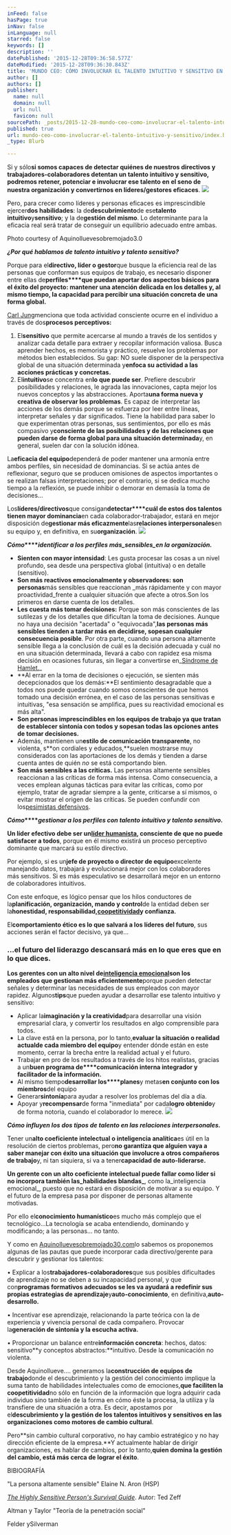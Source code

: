 ```yaml
---
inFeed: false
hasPage: true
inNav: false
inLanguage: null
starred: false
keywords: []
description: ''
datePublished: '2015-12-28T09:36:58.577Z'
dateModified: '2015-12-28T09:36:30.843Z'
title: 'MUNDO CEO: CÓMO INVOLUCRAR EL TALENTO INTUITIVO Y SENSITIVO EN LOS EQUIPOS DE TRABAJO'
author: []
authors: []
publisher:
  name: null
  domain: null
  url: null
  favicon: null
sourcePath: _posts/2015-12-28-mundo-ceo-como-involucrar-el-talento-intuitivo-y-sensitivo.md
published: true
url: mundo-ceo-como-involucrar-el-talento-intuitivo-y-sensitivo/index.html
_type: Blurb

---
```

Si y sólo**si somos capaces de detectar quiénes de nuestros directivos y trabajadores-colaboradores detentan un talento intuitivo y sensitivo, podremos retener, potenciar e involucrar ese talento en el seno de nuestra organización y convertirnos en líderes/gestores eficaces**.
![](https://the-grid-user-content.s3-us-west-2.amazonaws.com/d03bb37f-ea20-4a28-b4b5-bb5071ef0b69.jpg)

Pero, para crecer como líderes y personas eficaces es imprescindible ejercer**dos habilidades**: la de**descubrimiento**de ese**talento intuitivo**y**sensitivo**; y la de**gestión del mismo**. Lo determinante para la eficacia real será tratar de conseguir un equilibrio adecuado entre ambas.

Photo courtesy of Aquinolluevesobremojado3.0

**_¿Por qué hablamos de talento intuitivo y  talento sensitivo?_**

Porque para el**directivo, líder o gestor**que busque la eficiencia real de las personas que conforman sus equipos de trabajo, es necesario disponer entre ellas de**perfiles****que puedan aportar dos aspectos básicos  para el éxito del proyecto: mantener una atención delicada en los detalles y, al mismo tiempo, la capacidad para percibir una situación concreta de una forma global.**

[Carl Jung][0]menciona que toda actividad consciente ocurre en el individuo a través de dos**procesos perceptivos:**

1. El**sensitivo** que permite acercarse al mundo a través de los sentidos y analizar cada detalle para extraer y recopilar información valiosa. Busca aprender hechos, es memorista y práctico, resuelve los problemas por métodos bien establecidos. Su gap: NO suele disponer de la perspectiva global de una situación determinada y**enfoca su actividad a las acciones prácticas y concretas.**
2. El**intuitivo**se concentra en**lo que puede ser**. Prefiere descubrir posibilidades y relaciones, le agrada las innovaciones, capta mejor los nuevos conceptos y las abstracciones. Aporta**una forma nueva y creativa de observar los problemas**. Es capaz de interpretar las acciones de los demás porque se esfuerza por leer entre líneas, interpretar señales y dar significados. Tiene la habilidad para saber lo que experimentan otras personas, sus sentimientos, por ello es más compasivo y**consciente de las posibilidades y de las relaciones que pueden darse de forma global  para una situación determinada**y, en general, suelen dar con la solución idónea.

La**eficacia del equipo**dependerá de poder mantener una armonía entre ambos perfiles, sin necesidad de dominancias. Si se actúa antes de reflexionar, seguro que se producen omisiones de aspectos importantes o se realizan falsas interpretaciones; por el contrario, si se dedica mucho tiempo a la reflexión, se puede inhibir o demorar en demasía la toma de decisiones...

Los**líderes/directivos**que consigan**detectar****cuál de estos dos talentos tienen mayor dominancia**en cada colaborador-trabajador, estará en mejor disposición de**gestionar más eficazmente**las**relaciones interpersonales**en su equipo y, en definitiva, en su**organización**.
![](https://the-grid-user-content.s3-us-west-2.amazonaws.com/e91b7714-b5d5-4226-9833-99a78ad20899.jpg)

**_Cómo_****_identificar a los perfiles más_sensibles_en la organización._**

* **Sienten con mayor intensidad**: Les gusta procesar las cosas a un nivel profundo, sea desde una perspectiva global (intuitiva) o en detalle (sensitivo).
* **Son más reactivos emocionalmente y observadores: son personas**más sensibles que reaccionan _más rápidamente y con mayor proactividad_frente a cualquier situación que afecte a otros.Son los primeros en darse cuenta de los detalles.
* **Les cuesta más tomar decisiones:** Porque son más conscientes de las sutilezas y de los detalles que dificultan la toma de decisiones. Aunque no haya una decisión "acertada" o "equivocada",**las personas más sensibles tienden a tardar más en decidirse, sopesan cualquier consecuencia posible**. Por otra parte, cuando una persona altamente sensible llega a la conclusión de cuál es la decisión adecuada y cuál no en una situación determinada, llevará a cabo con rapidez esa misma decisión en ocasiones futuras, sin llegar a convertirse en_[Síndrome de Hamlet.][1]_
* **Al errar en la toma de decisiones o ejecución, se sienten más decepcionados que los demás:**El sentimiento desagradable que a todos nos puede quedar cuando somos conscientes de que hemos tomado una decisión errónea, en el caso de las personas sensitivas e intuitivas, "esa sensación se amplifica, pues su reactividad emocional es más alta".
* **Son personas imprescindibles en los equipos de  trabajo ya que tratan de establecer sintonía con todos y sopesan todas las opciones antes de tomar decisiones.**
* Además, mantienen un**estilo de comunicación transparente**, no violenta, s**on cordiales y educados,**suelen mostrarse muy considerados con las aportaciones de los demás y tienden a darse cuenta antes de quién _no_ se está comportando bien.
* **Son más sensibles a las críticas.** Las personas altamente sensibles reaccionan a las críticas de forma más intensa. Como consecuencia, a veces emplean algunas tácticas para evitar las críticas, como por ejemplo, tratar de agradar siempre a la gente, criticarse a sí mismos, o evitar mostrar el origen de las críticas. Se pueden confundir con los[pesimistas defensivos][2].

**_Cómo_****_gestionar a los perfiles con talento intuitivo y talento sensitivo._**

**Un líder efectivo debe ser un[líder humanista][3], consciente de que no puede satisfacer a todos**, porque en él mismo  existirá un proceso perceptivo dominante que marcará su estilo directivo.

Por ejemplo, si es un**jefe de  proyecto o director de equipo**excelente manejando datos, trabajará y evolucionará mejor con los colaboradores más sensitivos. Si es más especulativo se desarrollará mejor en un entorno de colaboradores intuitivos.

Con este enfoque, es lógico pensar que los hilos conductores de la**planificación, organización, mando y control**de la entidad deben ser la**honestidad, responsabilidad,[coopetitividad][4]y confianza.**

El**comportamiento ético es lo que salvará a los líderes del futuro**, sus acciones serán el factor decisivo, ya que...

### ...**el futuro del liderazgo descansará más en lo que eres que en lo que dices**.

**Los gerentes con un alto nivel de[inteligencia emocional][5]son los empleados que gestionan más eficientemente**porque pueden detectar señales y determinar las necesidades de sus empleados con mayor rapidez. Algunos**tips**que pueden ayudar a desarrollar ese talento intuitivo y sensitivo:

* Aplicar la**imaginación y la creatividad**para desarrollar una visión empresarial clara, y convertir los resultados en algo comprensible para todos.
* La clave está en la persona, por lo tanto,**e****valuar la situación o realidad actual****de cada miembro del equipo**y entender dónde están en este momento, cerrar la brecha entre la realidad actual y el futuro.
* Trabajar en pro de los resultados a través de los hitos realistas, gracias a un**buen programa de****comunicación interna integrador y facilitador de la información.**
* Al mismo tiempo**desarrollar los****planes**y metas**en conjunto con los miembros**del equipo
* Generar**sintonía**para ayudar a resolver los problemas del día a día.
* Apoyar y**recompensar**de forma "inmediata" por cada**logro obtenido**y de forma notoria, cuando el colaborador lo merece.
![](https://the-grid-user-content.s3-us-west-2.amazonaws.com/054a881c-ff92-464c-ad7d-d0646b34623d.jpg)

**_Cómo influyen los dos tipos de talento en las relaciones interpersonales._**

Tener un**alto coeficiente intelectual o inteligencia analítica**es útil en la resolución de ciertos problemas, pero**no garantiza que alguien vaya a saber manejar con éxito  una situación que involucre a otros compañeros de trabajo**y, ni tan siquiera, si va a tener**capacidad de auto-liderarse.**

**Un gerente con un alto coeficiente intelectual puede fallar como líder si no incorpora también las_habilidades blandas_**, como la_inteligencia emocional_, puesto que no estará en disposición de motivar a su equipo. Y el futuro de la empresa pasa por disponer de personas altamente motivadas.

Por ello el**conocimiento humanístico**es mucho más complejo que el tecnológico...La tecnología se acaba entendiendo, dominando y modificando; a las personas... no tanto.

Y como en  [Aquinolluevesobremojado30.com][6]lo sabemos os proponemos algunas de las pautas que puede incorporar cada directivo/gerente para descubrir y gestionar los talentos:

• Explicar a los**trabajadores-colaboradores**que sus posibles dificultades de aprendizaje no se deben a su incapacidad personal, y que con**programas formativos adecuados se les va ayudará a redefinir sus propias estrategias de aprendizaje**y**auto-conocimiento**, en definitiva,**auto-desarrollo.**

• Incentivar ese aprendizaje, relacionando la parte teórica con la de experiencia y vivencia personal de cada compañero. Provocar la**generación de sintonía y la escucha activa.**

• Proporcionar un balance entre**información concreta**: hechos, datos: sensitivo**y conceptos abstractos:**intuitivo. Desde la comunicación no violenta.

Desde Aquinollueve.... generamos la**construcción de equipos de trabajo**donde el descubrimiento y la gestión del conocimiento implique la suma tanto de habilidades intelectuales como de emociones,**que faciliten la coopetitividad**no sólo en función de la información que logra adquirir cada individuo sino también de la forma en cómo éste la procesa, la utiliza y la transfiere de una situación a otra. Es decir, apostamos por el**descubrimiento y la gestión de los talentos intuitivos y sensitivos en las organizaciones como motores de cambio cultural**.

Pero**sin cambio cultural corporativo, no hay cambio estratégico y no hay dirección eficiente de la empresa.**Y actualmente hablar de dirigir organizaciones, es hablar de cambios, por lo tanto,**quien domina la gestión del cambio, está más cerca de lograr el éxito**.

BIBIOGRAFÍA

"La persona altamente sensible" Elaine N. Aron (HSP)

[_The Highly Sensitive Person's Survival Guide_][7]. Autor: Ted Zeff

Altman y  Taylor "Teoría de la penetración social"

Felder ySilverman

[0]: http://https//es.wikipedia.org/wiki/Carl_Gustav_Jung "Carl Jung"
[1]: http://http//aquinolluevesobremojado30.com/mundo-ceo-sindrome-de-hamlet "Síndrome de Hamlet."
[2]: http://http//aquinolluevesobremojado30.com/mundo-ceo-sindrome-del-pesimista-defensivo "pesimistas defensivos"
[3]: http://http//aquinolluevesobremojado30.com/lideres-humanistas-vs-desgaste-por-empatia-otra-forma-de-burnout/ "líder humanista"
[4]: http://%20http//aquinolluevesobremojado30.com/comunicacion-y-coopetitividad-empresarial-para-el-exito-en-la-direccion-por-proyectos "coopetitividad"
[5]: http://%20http//aquinolluevesobremojado30.com/mundo-ceo-auto-desarrollo-y-auto-liderazgo "inteligencia emocional "
[6]: http://aquinolluevesobremojado30.com/feature/talento-social-empresarial/ "Aquinolluevesobremojado30.com"
[7]: http://www.amazon.com/Highly-Sensitive-Persons-Survival-Guide/dp/1572243961